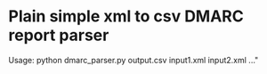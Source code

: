 Plain simple xml to csv DMARC report parser
===========================================
Usage: python dmarc_parser.py output.csv input1.xml input2.xml ..."
